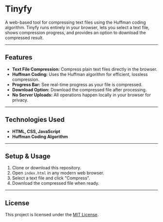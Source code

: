 # Tinyfy

A web-based tool for compressing text files using the Huffman coding algorithm. Tinyfy runs entirely in your browser, lets you select a text file, shows compression progress, and provides an option to download the compressed result.

---

## Features

- **Text File Compression:** Compress plain text files directly in the browser.
- **Huffman Coding:** Uses the Huffman algorithm for efficient, lossless compression.
- **Progress Bar:** See real-time progress as your file is compressed.
- **Download Option:** Download the compressed file after processing.
- **No Server Uploads:** All operations happen locally in your browser for privacy.

---

## Technologies Used

- **HTML, CSS, JavaScript**
- **Huffman Coding Algorithm**

---

## Setup & Usage

1. Clone or download this repository.
2. Open `index.html` in any modern web browser.
3. Select a text file and click "Compress".
4. Download the compressed file when ready.

---

## License

This project is licensed under the [MIT License](LICENSE).
